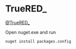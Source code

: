 # TrueRED_
[@TrueRED_](https://twitter.com/True_RED)

Open nuget.exe and run 

```
nuget install packages.config
```

